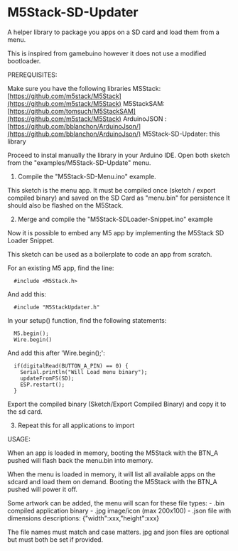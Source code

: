 # M5Stack-SD-Updater

A helper library to package you apps on a SD card and load them from a menu.

This is inspired from gamebuino however it does not use a modified bootloader.


PREREQUISITES:

  Make sure you have the following libraries
  MSStack: [https://github.com/m5stack/M5Stack](https://github.com/m5stack/M5Stack)
  M5StackSAM: [https://github.com/tomsuch/M5StackSAM](https://github.com/m5stack/M5Stack)
  ArduinoJSON : [https://github.com/bblanchon/ArduinoJson/](https://github.com/bblanchon/ArduinoJson/)
  M5Stack-SD-Updater: this library


  Proceed to instal manually the library in your Arduino IDE.
  Open both sketch from the "examples/M5Stack-SD-Update" menu.


  1) Compile the "M5Stack-SD-Menu.ino" example.

  This sketch is the menu app. It must be compiled once 
  (sketch / export compiled binary) and saved on the SD Card as 
  "menu.bin" for persistence
  It should also be flashed on the M5Stack.
    

  2) Merge and compile the "M5Stack-SDLoader-Snippet.ino" example 

    
  Now it is possible to embed any M5 app by implementing the 
  M5Stack SD Loader Snippet.

  This sketch can be used as a boilerplate to code an app from 
  scratch.
      
  For an existing M5 app, find the line:

      #include <M5Stack.h>
      
  And add this:
      
      #include "M5StackUpdater.h"
      
  In your setup() function, find the following statements:

      M5.begin();
      Wire.begin()

  And add this after 'Wire.begin();':

      if(digitalRead(BUTTON_A_PIN) == 0) {
        Serial.println("Will Load menu binary");
        updateFromFS(SD);
        ESP.restart();
      }

  Export the compiled binary (Sketch/Export Compiled Binary)
  and copy it to the sd card.

      
      
  3) Repeat this for all applications to import


USAGE:

  When an app is loaded in memory, booting the M5Stack with the BTN_A 
  pushed will flash back the menu.bin into memory.


  When the menu is loaded in memory, it will list all available apps on 
  the sdcard and load them on demand. Booting the M5Stack with the BTN_A
  pushed will power it off.


  Some artwork can be added, the menu will scan for these file types:
    - .bin compiled application binary
    - .jpg image/icon (max 200x100)
    - .json file with dimensions descriptions: {"width":xxx,"height":xxx} 

  The file names must match and case matters.
  jpg and json files are optional but must both be set if provided.
